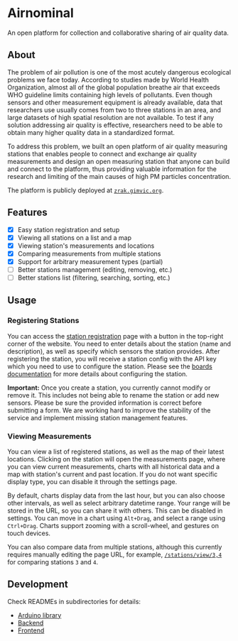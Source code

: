 # Airnominal

An open platform for collection and collaborative sharing of air quality data.

## About

The problem of air pollution is one of the most acutely dangerous ecological problems we face today. According to studies made by World Health Organization, almost all of the global population breathe air that exceeds WHO guideline limits containing high levels of pollutants. Even though sensors and other measurement equipment is already available, data that researchers use usually comes from two to three stations in an area, and large datasets of high spatial resolution are not available. To test if any solution addressing air quality is effective, researchers need to be able to obtain many higher quality data in a standardized format.

To address this problem, we built an open platform of air quality measuring stations that enables people to connect and exchange air quality measurements and design an open measuring station that anyone can build and connect to the platform, thus providing valuable information for the research and limiting of the main causes of high PM particles concentration.

The platform is publicly deployed at [`zrak.gimvic.org`](https://zrak.gimvic.org).

## Features

- [x] Easy station registration and setup
- [x] Viewing all stations on a list and a map
- [x] Viewing station's measurements and locations
- [x] Comparing measurements from multiple stations
- [x] Support for arbitrary measurement types (partial)
- [ ] Better stations management (editing, removing, etc.)
- [ ] Better stations list (filtering, searching, sorting, etc.)

## Usage

### Registering Stations

You can access the [station registration](https://zrak.gimvic.org/stations/register) page with a button in the top-right corner of the website. You need to enter details about the station (name and description), as well as specify which sensors the station provides. After registering the station, you will receive a station config with the API key which you need to use to configure the station. Please see the [boards documentation](boards/README.md) for more details about configuring the station.

**Important:** Once you create a station, you currently cannot modify or remove it. This includes not being able to rename the station or add new sensors. Please be sure the provided information is correct before submitting a form. We are working hard to improve the stability of the service and implement missing station management features.

### Viewing Measurements

You can view a list of registered stations, as well as the map of their latest locations. Clicking on the station will open the measurements page, where you can view current measurements, charts with all historical data and a map with station's current and past location. If you do not want specific display type, you can disable it through the settings page.

By default, charts display data from the last hour, but you can also choose other intervals, as well as select arbitrary datetime range. Your range will be stored in the URL, so you can share it with others. This can be disabled in settings. You can move in a chart using `Alt+Drag`, and select a range using `Ctrl+Drag`.  Charts support zooming with a scroll-wheel, and gestures on touch devices.

You can also compare data from multiple stations, although this currently requires manually editing the page URL, for example, [`/stations/view/3,4`](https://zrak.gimvic.org/stations/view/3,4) for comparing stations `3` and `4`.

## Development

Check READMEs in subdirectories for details:

- [Arduino library](boards/README.md)
- [Backend](API/README.md)
- [Frontend](website/README.md)
